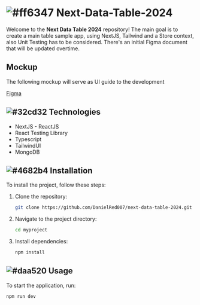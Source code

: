 # ![#ff6347](https://placehold.co/15x15/ff6347/ff6347.png) Next-Data-Table-2024

Welcome to the **Next Data Table 2024** repository! The main goal is to create a main table sample app, using NextJS, Tailwind and a Store context, also Unit Testing has to be considered.
There's an initial Figma document that will be updated overtime.

## Mockup

The following mockup will serve as UI guide to the development

[Figma](https://www.figma.com/design/PdTae2O5GFQHWS2g1yIl42/Sample-Data-Table?node-id=0-1&t=2qjU2YSqoQa0ODkj-0)

## ![#32cd32](https://placehold.co/15x15/32cd32/32cd32.png) Technologies

- NextJS - ReactJS
- React Testing Library
- Typescript
- TailwindUI
- MongoDB

## ![#4682b4](https://placehold.co/15x15/4682b4/4682b4.png) Installation

To install the project, follow these steps:

1. Clone the repository:
    ```sh
    git clone https://github.com/DanielRed007/next-data-table-2024.git
    ```
2. Navigate to the project directory:
    ```sh
    cd myproject
    ```
3. Install dependencies:
    ```sh
    npm install
    ```

## ![#daa520](https://placehold.co/15x15/daa520/daa520.png) Usage

To start the application, run:

```sh
npm run dev

